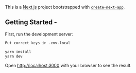 This is a [Next.js](https://nextjs.org/) project bootstrapped with [`create-next-app`](https://github.com/vercel/next.js/tree/canary/packages/create-next-app).

## Getting Started -

First, run the development server:

```bash
Put correct keys in .env.local
```

```bash
yarn install
yarn dev
```

Open [http://localhost:3000](http://localhost:3000) with your browser to see the result.
